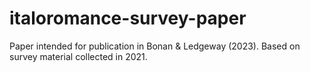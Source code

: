 # italoromance-survey-paper
Paper intended for publication in Bonan &amp; Ledgeway (2023). Based on survey material collected in 2021.
